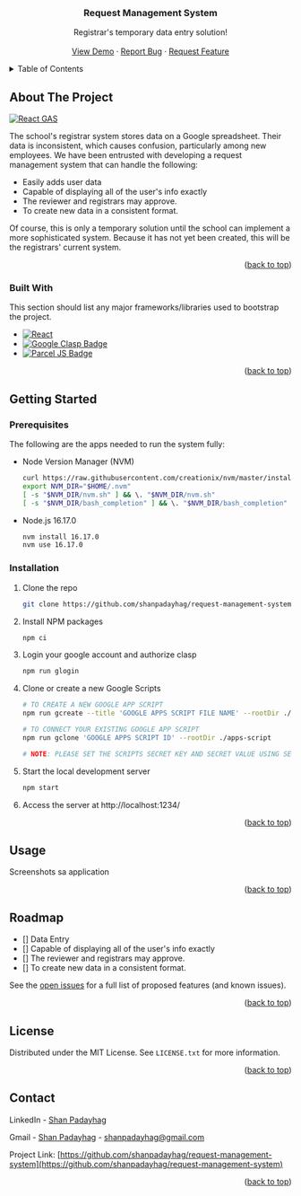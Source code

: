 
<a name="readme-top"></a>





<br />
<div align="center">
  <h3 align="center">Request Management System</h3>

  <p align="center">
    Registrar's temporary data entry solution!
    <br />
    <br />
    <a href="https://script.google.com/a/macros/my.xu.edu.ph/s/AKfycbwTwTCN-2f0UDuTr5TNnfqPY8xVnO6ntLaMqbZUHMpVElmKSzy7frQ4j_vfyJiUehu7mA/exec">View Demo</a>
    ·
    <a href="https://github.com/shanpadayhag/request-management-system/issues">Report Bug</a>
    ·
    <a href="https://github.com/shanpadayhag/request-management-system/issues">Request Feature</a>
  </p>
</div>



<!-- TABLE OF CONTENTS -->
<details>
  <summary>Table of Contents</summary>
  <ol>
    <li>
      <a href="#about-the-project">About The Project</a>
      <ul>
        <li><a href="#built-with">Built With</a></li>
      </ul>
    </li>
    <li>
      <a href="#getting-started">Getting Started</a>
      <ul>
        <li><a href="#prerequisites">Prerequisites</a></li>
        <li><a href="#installation">Installation</a></li>
      </ul>
    </li>
    <li><a href="#usage">Usage</a></li>
    <li><a href="#roadmap">Roadmap</a></li>
    <li><a href="#license">License</a></li>
    <li><a href="#contact">Contact</a></li>
    <li><a href="#acknowledgments">Acknowledgments</a></li>
  </ol>
</details>




## About The Project

[![React GAS][product-screenshot]](https://github.com/shanpadayhag/request-management-system)

The school's registrar system stores data on a Google spreadsheet. Their data is inconsistent, which causes confusion, particularly among new employees. We have been entrusted with developing a request management system that can handle the following:

* Easily adds user data
* Capable of displaying all of the user's info exactly
* The reviewer and registrars may approve.
* To create new data in a consistent format.

Of course, this is only a temporary solution until the school can implement a more sophisticated system. Because it has not yet been created, this will be the registrars' current system.

<p align="right">(<a href="#readme-top">back to top</a>)</p>




### Built With

This section should list any major frameworks/libraries used to bootstrap the project.

* [![React][React.js]][React-url]
* [![Google Clasp Badge][Google Clasp]][Google Clasp Url]
* [![Parcel JS Badge][Parcel JS]][Parcel JS Url]

<p align="right">(<a href="#readme-top">back to top</a>)</p>



<!-- GETTING STARTED -->
## Getting Started

### Prerequisites

The following are the apps needed to run the system fully:
* Node Version Manager (NVM)
  ```sh
  curl https://raw.githubusercontent.com/creationix/nvm/master/install.sh | bash 
  export NVM_DIR="$HOME/.nvm"
  [ -s "$NVM_DIR/nvm.sh" ] && \. "$NVM_DIR/nvm.sh"
  [ -s "$NVM_DIR/bash_completion" ] && \. "$NVM_DIR/bash_completion"
  ```

* Node.js 16.17.0
  ```sh
  nvm install 16.17.0
  nvm use 16.17.0
  ```

### Installation

1. Clone the repo
   ```sh
   git clone https://github.com/shanpadayhag/request-management-system.git
   ```
1. Install NPM packages
   ```sh
   npm ci
   ```
1. Login your google account and authorize clasp
   ```sh
   npm run glogin
   ```
1. Clone or create a new Google Scripts
   ```sh
   # TO CREATE A NEW GOOGLE APP SCRIPT
   npm run gcreate --title 'GOOGLE APPS SCRIPT FILE NAME' --rootDir ./apps-script

   # TO CONNECT YOUR EXISTING GOOGLE APP SCRIPT
   npm run gclone 'GOOGLE APPS SCRIPT ID' --rootDir ./apps-script

   # NOTE: PLEASE SET THE SCRIPTS SECRET KEY AND SECRET VALUE USING SERVICE PROPERTIES. NOT COMPLETELY SECURE BUT HEY AT LEAST YOU TRIED
   ```
1. Start the local development server
   ```sh
   npm start
   ```
1. Access the server at http://localhost:1234/

<p align="right">(<a href="#readme-top">back to top</a>)</p>



<!-- USAGE EXAMPLES -->
## Usage

Screenshots sa application

<p align="right">(<a href="#readme-top">back to top</a>)</p>



<!-- ROADMAP -->
## Roadmap

- [] Data Entry
- [] Capable of displaying all of the user's info exactly
- [] The reviewer and registrars may approve.
- [] To create new data in a consistent format.

See the [open issues](https://github.com/shanpadayhag/request-management-system/issues) for a full list of proposed features (and known issues).

<p align="right">(<a href="#readme-top">back to top</a>)</p>




<!-- LICENSE -->
## License

Distributed under the MIT License. See `LICENSE.txt` for more information.

<p align="right">(<a href="#readme-top">back to top</a>)</p>



<!-- CONTACT -->
## Contact

LinkedIn - [Shan Padayhag](https://www.linkedin.com/in/shanpadayhag/)

Gmail - [Shan Padayhag](https://www.google.com/intl/en/gmail/about/) - shanpadayhag@gmail.com

Project Link: [https://github.com/shanpadayhag/request-management-system](https://github.com/shanpadayhag/request-management-system)

<p align="right">(<a href="#readme-top">back to top</a>)</p>





[product-screenshot]: images/screenshot.png
[React.js]: https://img.shields.io/badge/React-20232A?style=for-the-badge&logo=react&logoColor=61DAFB
[React-url]: https://reactjs.org/
[Google Clasp]: https://img.shields.io/badge/Google%20Clasp-20232A?style=for-the-badge&logo=google&logoColor=4285F4
[Google Clasp Url]: https://github.com/google/clasp
[Parcel JS]: https://img.shields.io/badge/Parcel%20JS-20232A?style=for-the-badge&logo=javascript&logoColor=F7DF1E
[Parcel JS Url]: https://parceljs.org/

